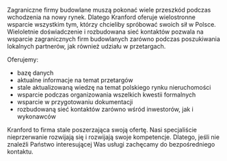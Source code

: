 Zagraniczne firmy budowlane muszą pokonać wiele przeszkód podczas wchodzenia na nowy rynek. Dlatego Kranford oferuje wielostronne wsparcie wszystkim tym, którzy chcieliby spróbować swoich sił w Polsce. Wieloletnie doświadczenie i rozbudowana sieć kontaktów pozwala na wsparcie zagranicznych firm budowlanych zarówno podczas poszukiwania lokalnych partnerów, jak również udziału w przetargach.

Oferujemy:
- bazę danych
- aktualne informacje na temat przetargów
- stale aktualizowaną wiedzę na temat polskiego rynku nieruchomości
- wsparcie podczas organizowania wszelkich kwestii formalnych
- wsparcie w przygotowaniu dokumentacji
- rozbudowaną sieć kontaktów zarówno wśród inwestorów, jak i wykonawców

Kranford to firma stale poszerzająca swoją ofertę. Nasi specjaliście nieprzerwanie rozwijają się i rozwijają swoje kompetencje. Dlatego, jeśli nie znaleźli Państwo interesującej Was usługi zachęcamy do bezpośredniego kontaktu.